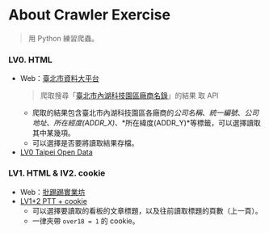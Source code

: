 # About Crawler Exercise

> 用 Python 練習爬蟲。

### LV0. HTML
- Web：[臺北市資料大平台](https://data.taipei/#/)
    > 爬取搜尋「[臺北市內湖科技園區廠商名錄](https://data.taipei/#/dataset/detail?id=15c3e1ae-899b-466c-a536-208497e3a369)」的結果
    > 取 API
  - 爬取的結果包含臺北市內湖科技園區各廠商的*公司名稱*、*統一編號*、*公司地址*、*所在經度(ADDR_X)*、*所在緯度(ADDR_Y)*等標籤，可以選擇讀取其中某幾項。
  - 可以選擇是否要將讀取結果存檔。
- [LV0 Taipei Open Data](https://github.com/49831117/test-crawler/blob/master/lv0_taipeiopendata.py)

### LV1. HTML & lV2. cookie
- Web：[批踢踢實業坊](https://www.ptt.cc/bbs/index.html)
- [LV1+2 PTT + cookie](https://github.com/49831117/test-crawler/blob/master/lv1_and_2.py)
  - 可以選擇要讀取的看板的文章標題，以及往前讀取標題的頁數（上一頁）。
  - 一律夾帶 `over18 = 1` 的 cookie。
